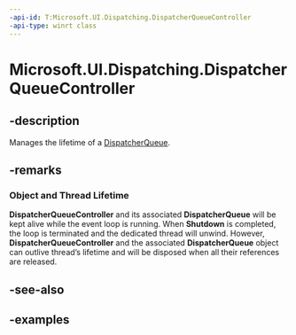 ```yaml
---
-api-id: T:Microsoft.UI.Dispatching.DispatcherQueueController
-api-type: winrt class
---
```


# Microsoft.UI.Dispatching.DispatcherQueueController

<!--
public sealed class DispatcherQueueController
-->

## -description

Manages the lifetime of a [DispatcherQueue](dispatcherqueue.md).

## -remarks

### Object and Thread Lifetime

**DispatcherQueueController** and its associated **DispatcherQueue** will be kept alive while the event loop is running. When **Shutdown** is completed, the loop is terminated and the dedicated thread will unwind. However,
**DispatcherQueueController** and the associated **DispatcherQueue** object can outlive thread’s lifetime and will be disposed when all their references are released.

## -see-also

## -examples
